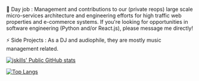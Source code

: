  
👯 Day job : Management and contributions to our (private reops) large scale micro-services architecture and engineering efforts for high traffic web properties and e-commerce systems.  If you're looking for opportunities in software engineering (Python and/or React.js), please message me directly!

⚡ Side Projects : As a DJ and audiophile, they are mostly music management related.
<!--
**jskills/jskills** is a ✨ _special_ ✨ repository because its `README.md` (this file) appears on your GitHub profile.

Here are some ideas to get you started:

- 🔭 I’m currently working on ...
- 🌱 I’m currently learning ...
- 👯 I’m looking to collaborate on ...
- 🤔 I’m looking for help with ...
- 💬 Ask me about ...
- 📫 How to reach me: ...
- 😄 Pronouns: ...
- ⚡ Fun fact: ...
-->

[![jskills' Public GitHub stats](https://github-readme-stats.vercel.app/api?username=jskills&count_private=true&include_all_commits=true&show_icons=true&theme=tokyonight&hide=contribs&custom_title=Public_Stats)](https://github.com/anuraghazra/github-readme-stats)

[![Top Langs](https://github-readme-stats.vercel.app/api/top-langs/?username=jskills&count_private=true&include_all_commits=true&show_icons=true&theme=tokyonight&layout=compact)](https://github.com/anuraghazra/github-readme-stats)
